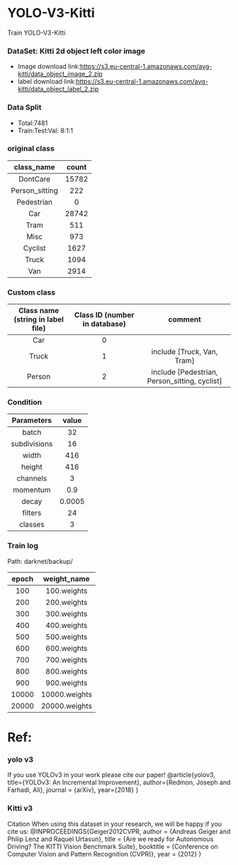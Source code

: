 # YOLO-V3-Kitti
Train YOLO-V3-Kitti

### DataSet: Kitti 2d object left color image
* Image download link:https://s3.eu-central-1.amazonaws.com/avg-kitti/data_object_image_2.zip
* label download link:https://s3.eu-central-1.amazonaws.com/avg-kitti/data_object_label_2.zip

### Data Split
* Total:7481
* Train:Test:Val: 8:1:1

### original class
|	class_name	|	count	|
|	:-:	|	:-:	|
|	DontCare	|	15782	|
|	Person_sitting	|	222	|
|	Pedestrian	|	0	|
|	Car	|	28742	|
|	Tram	|	511	|
|	Misc	|	973	|
|	Cyclist	|	1627	|
|	Truck	|	1094	|
|	Van	|	2914	|


### Custom class
|Class name (string in label file)|	Class ID (number in database)|comment|
|:-:|:-:|:-:|
|Car|0||
|Truck|1|include [Truck, Van, Tram]|
|Person|2|include [Pedestrian, Person_sitting, cyclist]|

### Condition
|Parameters|value|
|:-:|:-:|
|batch|32|
|subdivisions|16|
|width|416|
|height|416|
|channels|3|
|momentum|0.9|
|decay|0.0005|
|filters|24|
|classes|3|

### Train log
Path: darknet/backup/

|epoch|weight_name|
|:-:|:-:|
|100|100.weights|
|200|200.weights|
|300|300.weights|
|400|400.weights|
|500|500.weights|
|600|600.weights|
|700|700.weights|
|800|800.weights|
|900|900.weights|
|10000|10000.weights|
|20000|20000.weights|

#  Ref:
### yolo v3
If you use YOLOv3 in your work please cite our paper!
@article{yolov3,
  title={YOLOv3: An Incremental Improvement},
  author={Redmon, Joseph and Farhadi, Ali},
  journal = {arXiv},
  year={2018}
}
### Kitti v3
Citation
When using this dataset in your research, we will be happy if you cite us:
@INPROCEEDINGS{Geiger2012CVPR,
  author = {Andreas Geiger and Philip Lenz and Raquel Urtasun},
  title = {Are we ready for Autonomous Driving? The KITTI Vision Benchmark Suite},
  booktitle = {Conference on Computer Vision and Pattern	Recognition (CVPR)},
  year = {2012}
}
